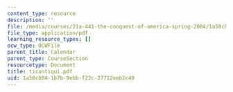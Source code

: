 ```yaml
---
content_type: resource
description: ''
file: /media/courses/21a-441-the-conquest-of-america-spring-2004/1a50cb041b7b9ebbf22c27712eeb2c40_ticantiqui.pdf
file_type: application/pdf
learning_resource_types: []
ocw_type: OCWFile
parent_title: Calendar
parent_type: CourseSection
resourcetype: Document
title: ticantiqui.pdf
uid: 1a50cb04-1b7b-9ebb-f22c-27712eeb2c40
---
```


